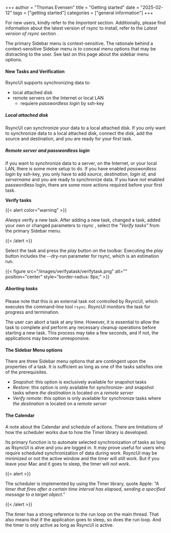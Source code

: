 +++
author = "Thomas Evensen"
title = "Getting started"
date = "2025-02-12"
tags = ["getting started"]
categories = ["general information"]
+++

For new users, kindly refer to the *Important* section. Additionally, please find information about the latest version of rsync to install, refer to the *Latest version of rsync* section .

The primary Sidebar menu is context-sensitive. The rationale behind a context-sensitive Sidebar menu is to conceal menu options that may be distracting to the user.  See last on this page about the sidebar menu options.

#### New Tasks and Verification

RsyncUI supports synchronizing data to:

- local attached disk
- remote servers on the Internet or local LAN
    - requiere *passwordless login*  by ssh-key

##### Local attached disk

RsyncUI can synchronize your data to a local attached disk. If you only want to synchronize data to a local attached disk, connect the disk, add the source and destination, and you are ready for your first task.

##### Remote server and passwordless login

If you want to synchronize data to a server, on the Internet, or your local LAN, there is some more setup to do. If you have enabled *passwordless login* by ssh-key, you only have to add *source*, *destination*, *login id*, and *servername* and you are ready to synchronize data. If you have *not* enabled passwordless login, there are some more actions required before your first task.

**Verify tasks**

{{< alert color="warning" >}}

*Always* verify a new task. After adding a new task, changed a task, added your own or changed parameters to rsync , select the *"Verify tasks"* from the primary Sidebar menu. 

{{< /alert >}}

 Select the task and press the *play* button on the toolbar. Executing the *play* button includes the --dry-run parameter for rsync, which is an estimation run.

{{< figure src="/images/verifyatask/verifytask.png" alt="" position="center" style="border-radius: 8px;" >}}

##### Aborting tasks

Please note that this is an external task not controlled by RsyncUI, which executes the command-line tool `rsync`. RsyncUI monitors the task for progress and termination.

The user can abort a task at any time. However, it is essential to allow the task to complete and perform any necessary cleanup operations before starting a new task. This process may take a few seconds, and if not, the applications may become unresponsive.

#### The Sidebar Menu options

There are three Sidebar menu options that are contingent upon the properties of a task. It is sufficient as long as one of the tasks satisfies one of the prerequisites.

- *Snapshot*: this option is exclusively available for snapshot tasks
- *Restore*: this option is only available for synchronize- and snapshot tasks where *the destination* is located on a *remote server*
- *Verify remote*: this option is only available for synchronize tasks where *the destination* is located on a *remote server*

#### The Calendar

A note about the Calendar and schedule of actions. There are limitations of how the scheduler works due to how the Timer library is developed.

Its primary function is to automate selected synchronization of tasks as long as RsyncUI is alive and you are logged in. It *may* prove useful for users who require scheduled  synchronization of data during work.  RsyncUI may be minimized or not the active window and the timer will still work. But if you leave your Mac and it goes to sleep, the timer will *not work*.

{{< alert >}}

The scheduler is implemented by using the Timer library, quote Apple: *"A timer that fires after a certain time interval has elapsed, sending a specified message to a target object."* 

{{< /alert >}}

The timer has a strong reference to the run loop on the main thread. That also means that if the application goes to sleep, so does the run loop. And the timer is only active as long as RsyncUI is active. 


